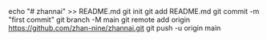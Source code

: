 echo "# zhannai" >> README.md
git init
git add README.md
git commit -m "first commit"
git branch -M main
git remote add origin https://github.com/zhan-nine/zhannai.git
git push -u origin main
